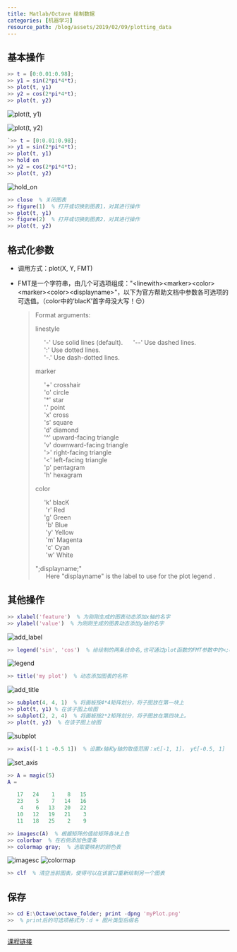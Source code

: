 ```yaml
---
title: Matlab/Octave 绘制数据
categories: [机器学习]
resource_path: /blog/assets/2019/02/09/plotting_data
---
```


基本操作
---

```MATLAB
>> t = [0:0.01:0.98];
>> y1 = sin(2*pi*4*t);
>> plot(t, y1)
>> y2 = cos(2*pi*4*t);
>> plot(t, y2)
```

![plot(t, y1)]({{page.resource_path}}/sin.png "plot(t, y1)")

![plot(t, y2)]({{page.resource_path}}/cos.png "plot(t, y2)")

```MATLAB
`>> t = [0:0.01:0.98];
>> y1 = sin(2*pi*4*t);
>> plot(t, y1)
>> hold on
>> y2 = cos(2*pi*4*t);
>> plot(t, y2)
```

![hold_on]({{page.resource_path}}/hold_on.png)

```MATLAB
>> close  % 关闭图表
>> figure(1)  % 打开或切换到图表1，对其进行操作
>> plot(t, y1)
>> figure(2)  % 打开或切换到图表2，对其进行操作
>> plot(t, y2)
```

格式化参数
---

* 调用方式：plot(X, Y, FMT)
* FMT是一个字符串，由几个可选项组成："&lt;linewith&gt;&lt;marker&gt;&lt;color&gt;&lt;marker&gt;&lt;color&gt;&lt;displayname&gt;"，以下为官方帮助文档中参数各可选项的可选值。（color中的‘blacK’首字母没大写！:unamused:）

  > Format arguments:
  >
  > linestyle
  >
  > &nbsp;&nbsp;&nbsp;&nbsp;&nbsp;'-'  Use solid lines (default).
  > &nbsp;&nbsp;&nbsp;&nbsp;&nbsp;'--' Use dashed lines.  
  > &nbsp;&nbsp;&nbsp;&nbsp;&nbsp;':'  Use dotted lines.  
  > &nbsp;&nbsp;&nbsp;&nbsp;&nbsp;'-.' Use dash-dotted lines.  
  >
  >marker  
  >
  > &nbsp;&nbsp;&nbsp;&nbsp;&nbsp;'+'  crosshair  
  > &nbsp;&nbsp;&nbsp;&nbsp;&nbsp;'o'  circle  
  > &nbsp;&nbsp;&nbsp;&nbsp;&nbsp;'*'  star  
  > &nbsp;&nbsp;&nbsp;&nbsp;&nbsp;'.'  point  
  > &nbsp;&nbsp;&nbsp;&nbsp;&nbsp;'x'  cross  
  > &nbsp;&nbsp;&nbsp;&nbsp;&nbsp;'s'  square  
  > &nbsp;&nbsp;&nbsp;&nbsp;&nbsp;'d'  diamond  
  > &nbsp;&nbsp;&nbsp;&nbsp;&nbsp;'^'  upward-facing triangle  
  > &nbsp;&nbsp;&nbsp;&nbsp;&nbsp;'v'  downward-facing triangle  
  > &nbsp;&nbsp;&nbsp;&nbsp;&nbsp;'>'  right-facing triangle  
  > &nbsp;&nbsp;&nbsp;&nbsp;&nbsp;'<'  left-facing triangle  
  > &nbsp;&nbsp;&nbsp;&nbsp;&nbsp;'p'  pentagram  
  > &nbsp;&nbsp;&nbsp;&nbsp;&nbsp;'h'  hexagram  
  >
  >color
  >
  > &nbsp;&nbsp;&nbsp;&nbsp;&nbsp;'k'  blacK  
  > &nbsp;&nbsp;&nbsp;&nbsp;&nbsp;   'r'  Red  
  > &nbsp;&nbsp;&nbsp;&nbsp;&nbsp;'g'  Green  
  > &nbsp;&nbsp;&nbsp;&nbsp;&nbsp;   'b'  Blue  
  > &nbsp;&nbsp;&nbsp;&nbsp;&nbsp;   'y'  Yellow  
  > &nbsp;&nbsp;&nbsp;&nbsp;&nbsp;   'm'  Magenta  
  > &nbsp;&nbsp;&nbsp;&nbsp;&nbsp;   'c'  Cyan  
  > &nbsp;&nbsp;&nbsp;&nbsp;&nbsp;   'w'  White  
  >
  >";displayname;"  
  > &nbsp;&nbsp;&nbsp;&nbsp;&nbsp;   Here "displayname" is the label to use for the plot legend .

其他操作
---

```MATLAB
>> xlabel('feature')  % 为刚刚生成的图表动态添加x轴的名字
>> ylabel('value')  % 为刚刚生成的图表动态添加y轴的名字
```

![add_label]({{page.resource_path}}/add_label.png 'add xlabel and ylabel')

```MATLAB
>> legend('sin', 'cos')  % 给绘制的两条线命名,也可通过plot函数的FMT参数中的<;displayname;>这一项，在一开始就命名
```

![legend]({{page.resource_path}}/legend.png 'legend(\'sin\', \'cos\')')

```MATLAB
>> title('my plot')  % 动态添加图表的名称
```

![add_title]({{page.resource_path}}/title.png 'title(\'my plot\')')

```MATLAB
>> subplot(4, 4, 1)  % 将画板按4*4矩阵划分，将子图放在第一块上
>> plot(t, y1) % 在该子图上绘图
>> subplot(2, 2, 4)  % 将画板按2*2矩阵划分，将子图放在第四块上。
>> plot(t, y2)  % 在该子图上绘图
```

![subplot]({{page.resource_path}}/subplot.png 'subplot')

```MATLAB
>> axis([-1 1 -0.5 1])  % 设置x轴和y轴的取值范围：x∈[-1, 1]， y∈[-0.5, 1]
```

![set_axis]({{page.resource_path}}/axis.png 'aixs(p-1 1 0.5 1])')

```MATLAB
>> A = magic(5)
A =

   17   24    1    8   15
   23    5    7   14   16
    4    6   13   20   22
   10   12   19   21    3
   11   18   25    2    9

>> imagesc(A)  % 根据矩阵的值给矩阵各块上色
>> colorbar  % 在右侧添加色度条
>> colormap gray;  % 选取要映射的颜色表
```

![imagesc]({{page.resource_path}}/imagesc.png 'imagesc(A)')
![colormap]({{page.resource_path}}/colormap.png 'add color bar and set colormap')

```MATLAB
>> clf  % 清空当前图表，使得可以在该窗口重新绘制另一个图表
```

保存
---

```MATLAB
>> cd E:\Octave\octave_folder; print -dpng 'myPlot.png'
>>  % print后的可选项格式为：d + 图片类型后缀名
```


---
[课程链接](https://www.coursera.org/learn/machine-learning/lecture/I7gx3/plotting-data)
